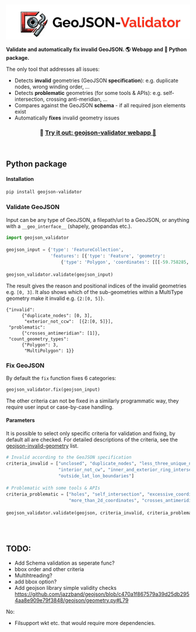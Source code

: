 <img src="./preview-images/header_img.jpeg">

**Validate and automatically fix invalid GeoJSON. 🌎 Webapp and 🐍 Python package.** 

The only tool that addresses all issues:
- Detects **invalid** geometries (GeoJSON **specification**): e.g. duplicate nodes, wrong winding order, ... 
- Detects **problematic** geometries (for some tools & APIs): e.g. self-intersection, crossing anti-meridian, ...
- Compares against the GeoJSON **schema** - if all required json elements exist
- Automatically **fixes** invalid geometry issues 


<h3 align="center">
    🎈 <a href="https://geojson-validator.streamlit.app/">Try it out: geojson-validator webapp 🎈 </a>
</h3>

<br>

## Python package

#### Installation
```bash
pip install geojson-validator
```

### Validate GeoJSON

Input can be any type of GeoJSON, a filepath/url to a GeoJSON, or anything with a `__geo_interface__` (shapely, geopandas etc.).

```python
import geojson_validator

geojson_input = {'type': 'FeatureCollection',
                 'features': [{'type': 'Feature', 'geometry':
                     {'type': 'Polygon', 'coordinates': [[[-59.758285, 8.367035], ...]]}}]}

geojson_validator.validate(geojson_input)
```
The result gives the reason and positional indices of the invalid geometries e.g. `[0, 3]`. 
It also shows which of the sub-geometries within a MultiType geometry make it invalid e.g. `{2:[0, 5]}`.

```
{"invalid": 
      {"duplicate_nodes": [0, 3],
       "exterior_not_ccw":  [{2:[0, 5]}],  
 "problematic":
      {"crosses_antimeridian": [1]},
 "count_geometry_types": 
      {"Polygon": 3,
       "MultiPolygon": 1}}
```

### Fix GeoJSON

By default the `fix` function fixes 6 categories:

```python
geojson_validator.fix(geojson_input)
```

The other criteria can not be fixed in a similarly programmatic way, they require user input or case-by-case handling.

#### Parameters
It is possible to select only specific criteria for validation and fixing, by default all are checked. 
For detailed descriptions of the criteria, see the [geojson-invalid-geometry](https://github.com/chrieke/geojson-invalid-geometry) list.

```python
# Invalid according to the GeoJSON specification
criteria_invalid = ["unclosed", "duplicate_nodes", "less_three_unique_nodes", "exterior_not_ccw", 
                    "interior_not_cw", "inner_and_exterior_ring_intersect", "crs_defined", 
                    "outside_lat_lon_boundaries"]

# Problematic with some tools & APIs
criteria_problematic = ["holes", "self_intersection", "excessive_coordinate_precision", 
                        "more_than_2d_coordinates", "crosses_antimeridian"]

geojson_validator.validate(geojson, criteria_invalid, criteria_problematic)
```

<br>
<br>

## TODO:
- Add Schema validation as seperate func?
- bbox order and other criteria
- Multihtreading?
- add bbox option?
- Add geojson library simple validity checks https://github.com/jazzband/geojson/blob/c470a1f867579a39d25db2954aa8e909e79f3848/geojson/geometry.py#L79

No:
- Filsupport wkt etc. that would require more dependencies.
